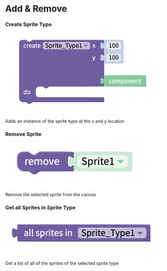 # Add & Remove

### Create Sprite Type 

![](.gitbook/assets/aar_create.png)

Adds an instance of the sprite type at the x and y location

### Remove Sprite 

![](.gitbook/assets/aar_remove.png)

Remove the selected sprite from the canvas

### Get all Sprites in Sprite Type

![](.gitbook/assets/aar_all_sprites_in_type.png)

Get a list of all of the sprites of the selected sprite type

## 

